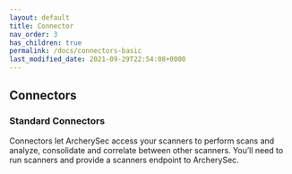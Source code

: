 ```yaml
---
layout: default
title: Connector
nav_order: 3
has_children: true
permalink: /docs/connectors-basic
last_modified_date: 2021-09-29T22:54:08+0000
---
```


## Connectors

### Standard Connectors 

Connectors let ArcherySec access your scanners to perform scans and analyze, consolidate and correlate between other scanners. You’ll need to run scanners and provide a scanners endpoint to ArcherySec.